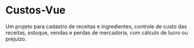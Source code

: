 # Custos-Vue

Um projeto para cadastro de receitas e ingredientes, controle de custo das receitas, estoque, vendas e perdas de mercadoria, com cálculo de lucro ou prejuízo.
